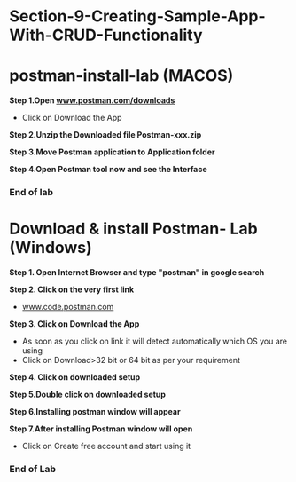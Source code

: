 # Section-9-Creating-Sample-App-With-CRUD-Functionality

# postman-install-lab (MACOS)

**Step 1.Open www.postman.com/downloads**
- Click on Download the App

**Step 2.Unzip the Downloaded file Postman-xxx.zip**

**Step 3.Move Postman application to Application folder**

**Step 4.Open Postman tool now and see the Interface**

### End of lab

# Download & install Postman- Lab (Windows)

**Step 1. Open Internet Browser and type "postman" in google search**

**Step 2. Click on the very first link**
- www.code.postman.com

**Step 3. Click on Download the App**
- As soon as you click on link it will detect automatically which OS you are using
- Click on Download>32 bit or 64 bit as per your requirement

**Step 4. Click on downloaded setup**

**Step 5.Double click on downloaded setup**

**Step 6.Installing postman window will appear**

**Step 7.After installing Postman window will open**
- Click on Create free account and start using it

### End of Lab
